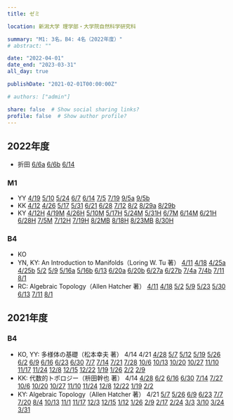 ```yaml
---
title: ゼミ

location: 新潟大学 理学部・大学院自然科学研究科

summary: "M1: 3名，B4: 4名（2022年度）"
# abstract: ""

date: "2022-04-01"
date_end: "2023-03-31"
all_day: true

publishDate: "2021-02-01T00:00:00Z"

# authors: ["admin"]

share: false  # Show social sharing links?
profile: false  # Show author profile?
---
```

## 2022年度

- 折田
	[6/6a](https://youtu.be/Aj0m83gpPgo)
	[6/6b](https://youtu.be/Cwtx5oB6Yvc)
	[6/14](https://youtu.be/zMXAifQ49kM)

### M1
- YY
	[4/19](https://youtu.be/vFfSOraSgzM)
	[5/10](https://youtu.be/A1Xet7jRM_g)
	[5/24](https://youtu.be/Ft7FaWuVXAI)
	[6/7](https://youtu.be/xoc7U9KsDq0)
	[6/14](https://youtu.be/Fy9WL5xSGI0)
	[7/5](https://youtu.be/FRvzXtzsfvo)
	[7/19](https://youtu.be/HdYZiV5X5N0)
	[9/5a](https://youtu.be/Hdv_44nRIlU)
	[9/5b](https://youtu.be/D6kixPHCbvQ)
- KK
	[4/12](https://youtu.be/NftPHvxnO0U)
	[4/26](https://youtu.be/et28g5RvbQA)
	[5/17](https://youtu.be/3yq6D9X3Qj8)
	[5/31](https://youtu.be/3s2lMorVtJg)
	[6/21](https://youtu.be/DFpuv9D3kfk)
	[6/28](https://youtu.be/RqdwWc_X8QE)
	[7/12](https://youtu.be/V9a40Yyza5Y)
	[8/2](https://youtu.be/J9qtIEjShtw)
	[8/29a](https://youtu.be/gnx5VThpGoA)
	[8/29b](https://youtu.be/o2Ec3M_JLUg)
- KY
	[4/12H](https://youtu.be/L5StMVywf38)
	[4/19M](https://youtu.be/SyJMf3kYgow)
	[4/26H](https://youtu.be/Sf1-wgkPEfc)
	[5/10M](https://youtu.be/EB9_aXNHMFA)
	[5/17H](https://youtu.be/fKbImI16msM)
	[5/24M](https://youtu.be/iTpCnfSfQBU)
	[5/31H](https://youtu.be/OFmuc4WWR-8)
	[6/7M](https://youtu.be/TFbBbgTx_kk)
	[6/14M](https://youtu.be/gngRxC1JNp4)
	[6/21H](https://youtu.be/Ep0B15JVUaw)
	[6/28H](https://youtu.be/w2yLY2bEd_Q)
	[7/5M](https://youtu.be/v1W2YE8dQII)
	[7/12H](https://youtu.be/PnTTQUz18ts)
	[7/19H](https://youtu.be/lDVjdE61-5g)
	[8/2MB](https://youtu.be/3CQe0lDr-Sg)
	[8/18H](https://youtu.be/6L3rWl4xs1s)
	[8/23MB](https://youtu.be/p3gQjsgVwFY)
	[8/30H](https://youtu.be/SpmCzXKLNto)

### B4
- KO
- YN, KY: An Introduction to Manifolds（Loring W. Tu 著）
	[4/11](https://youtu.be/16GjdmD549I)
	[4/18](https://youtu.be/C_sTGTZola8)
	[4/25a](https://youtu.be/HVD-WmZN2kk)
	[4/25b](https://youtu.be/RE9ItJHpk6I)
	[5/2](https://youtu.be/3a4y3qv5ccA)
	[5/9](https://youtu.be/4g9QAHjOr9M)
	[5/16a](https://youtu.be/WUy2bWQz2eE)
	[5/16b](https://youtu.be/GhZUGdMkm3Y)
	[6/13](https://youtu.be/c4IjCA9U2K0)
	[6/20a](https://youtu.be/aN6iRPW0lVE)
	[6/20b](https://youtu.be/sxiZKGR2Llw)
	[6/27a](https://youtu.be/-UJsydr_GcE)
	[6/27b](https://youtu.be/HL0DFlIAyjM)
	[7/4a](https://youtu.be/XzbR6IqKBtE)
	[7/4b](https://youtu.be/HL0DFlIAyjM)
	[7/11](https://youtu.be/rAuS7VA7O-g)
	[8/1](https://youtu.be/JokIQ28wKso)
- RC: Algebraic Topology（Allen Hatcher 著）
	[4/11](https://youtu.be/PARFjvoAgho)
	[4/18](https://youtu.be/XNVB7oe6Fro)
	[5/2](https://youtu.be/f1O6nxcMOos)
	[5/9](https://youtu.be/IsA6Srcp0Fs)
	[5/23](https://youtu.be/_W8bXdq4ifc)
	[5/30](https://youtu.be/9U_SRH26-30)
	[6/13](https://youtu.be/5vF1pUSr3ug)
	[7/11](https://youtu.be/Ybw1GGGTl04)
	[8/1](https://youtu.be/0aeZNhFQLts)

## 2021年度

### B4
- KO, YY: 多様体の基礎（松本幸夫 著）
	4/14
	4/21
	[4/28](https://youtu.be/QUtstuKEgfo)
	[5/7](https://youtu.be/aardPHgHQU4)
	[5/12](https://youtu.be/gobJBTay9-A)
	[5/19](https://youtu.be/9O57KCUr6DU)
	[5/26](https://youtu.be/yo4ZCRtfR_o)
	[6/2](https://youtu.be/pXHWNFeJ8r8)
	[6/9](https://youtu.be/0klbLJCOUyQ)
	[6/16](https://youtu.be/ZvdP9MS-j_Q)
	[6/23](https://youtu.be/00lJH214Fb8)
	[6/30](https://youtu.be/oIOtSDRHhL0)
	[7/7](https://youtu.be/a3mFAoOhXtE)
	[7/14](https://youtu.be/XKQNFrSWSkU)
	[7/21](https://youtu.be/_cpmt8IpTvE)
	[7/28](https://youtu.be/M7ck_Oggd18)
	[10/6](https://youtu.be/0IXAAej7Rao)
	[10/13](https://youtu.be/g9h_R2ArGbg)
	[10/20](https://youtu.be/ij7OKKT8eQE)
	[10/27](https://youtu.be/zLRPPR3hxe4)
	[11/10](https://youtu.be/L0NU596pjMw)
	[11/17](https://youtu.be/99TA4gVHeoU)
	[11/24](https://youtu.be/KgZ2ielnwsU)
	[12/8](https://youtu.be/pUiSP1sjpPY)
	[12/15](https://youtu.be/awRF3OBWktE)
	[12/22](https://youtu.be/AhHQzDHaxXM)
	[1/19](https://youtu.be/UhbwaEr2Fg4)
	[1/26](https://youtu.be/X5y0iplWGZE)
	[2/2](https://youtu.be/nIGyFijYObE)
	[2/9](https://youtu.be/Qom1QSfzdYM)
- KK: 代数的トポロジー（枡田幹也 著）
	4/14
	[4/28](https://youtu.be/x3q5wr7FwaM)
	[6/2](https://youtu.be/qd5hjUT1lcE)
	[6/16](https://youtu.be/qqTr8rhOXqE)
	[6/30](https://youtu.be/6bFq-CZDGU0)
	[7/14](https://youtu.be/CBEZd8fUeuk)
	[7/27](https://youtu.be/wba8YgmXLvA)
	[10/6](https://youtu.be/fL-2X3Qvzf4)
	[10/20](https://youtu.be/h9X-voPg3Gc)
	[10/27](https://youtu.be/LUUqsvM355o)
	[11/10](https://youtu.be/x1CQXE8gGgo)
	[11/24](https://youtu.be/47cikDlgaZs)
	[12/8](https://youtu.be/cddMxlnDjVU)
	[12/22](https://youtu.be/kbc1YjrTzpc)
	[1/19](https://youtu.be/PXwrUqAoztg)
	[2/2](https://youtu.be/74mhXUWtBNs)
- KY: Algebraic Topology（Allen Hatcher 著）
	4/21
	[5/7](https://youtu.be/XV8rfGFiT8A)
	[5/26](https://youtu.be/VtBF3tr2XEA)
	[6/9](https://youtu.be/r9OkCqmR9pE)
	[6/23](https://youtu.be/NpHIOxVIsY8)
	[7/7](https://youtu.be/AfBHxhAyBq8)
	[7/20](https://youtu.be/RMsZUbo3wNs)
	[8/4](https://youtu.be/xOABAcecoBY)
	[10/13](https://youtu.be/vJ8DhObZNPY)
	[11/1](https://youtu.be/G05MwQhyXPc)
	[11/17](https://youtu.be/UOAcnxW6zsw)
	[12/3](https://youtu.be/-UxfXScWKRc)
	[12/15](https://youtu.be/7eobqmezVmA)
	[1/12](https://youtu.be/tpgW0mCrQMA)
	[1/26](https://youtu.be/d8Zb6QRLMQI)
	[2/9](https://youtu.be/qkc38IgT-ZI)
	[2/17](https://youtu.be/K7ZHODKE9OI)
	[2/24](https://youtu.be/8TXebThjR5U)
	[3/3](https://youtu.be/0FAU32YkdHg)
	[3/10](https://youtu.be/y-qssci91pk)
	[3/24](https://youtu.be/jUc1b-HWGn8)
	[3/31](https://youtu.be/53-3m6_BYxE)
